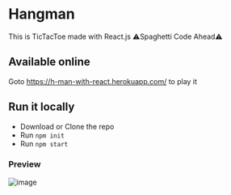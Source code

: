 # Hangman
 This is TicTacToe made with React.js
 ⚠Spaghetti Code Ahead⚠
## Available online
 Goto https://h-man-with-react.herokuapp.com/ to play it

## Run it locally
 * Download or Clone the repo
 * Run `npm init`
 * Run `npm start`
 
### Preview
![image](https://user-images.githubusercontent.com/48765068/157498578-42a085bb-af65-4f2c-9557-5b289b3dd268.png)

